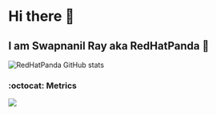 # Hi there 👋
## I am Swapnanil Ray aka RedHatPanda 🐼
<!--
**redhatpanda/redhatpanda** is a ✨ _special_ ✨ repository because its `README.md` (this file) appears on your GitHub profile.

Here are some ideas to get you started:

- 🔭 I’m currently working on ...
- 🌱 I’m currently learning ...
- 👯 I’m looking to collaborate on ...
- 🤔 I’m looking for help with ...
- 💬 Ask me about ...
- 📫 How to reach me: ...
- 😄 Pronouns: ...
- ⚡ Fun fact: ...
-->     

![RedHatPanda GitHub stats](https://github-readme-stats.vercel.app/api?username=redhatpanda&show_icons=true&theme=radical)
### :octocat: Metrics
<img align="center" src="https://github-readme-streak-stats.herokuapp.com/?user=redhatpanda&theme=radical&custom_title=streak-stats&hide_border=true&layout=compact" /><br>

